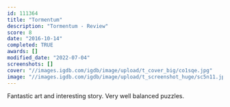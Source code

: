```yaml
---
id: 111364
title: "Tormentum"
description: "Tormentum - Review"
score: 8
date: "2016-10-14"
completed: TRUE
awards: []
modified_date: "2022-07-04"
screenshots: []
cover: "//images.igdb.com/igdb/image/upload/t_cover_big/co1sqe.jpg"
image: "//images.igdb.com/igdb/image/upload/t_screenshot_huge/sc5n11.jpg"
---
```

Fantastic art and interesting story. Very well balanced puzzles.